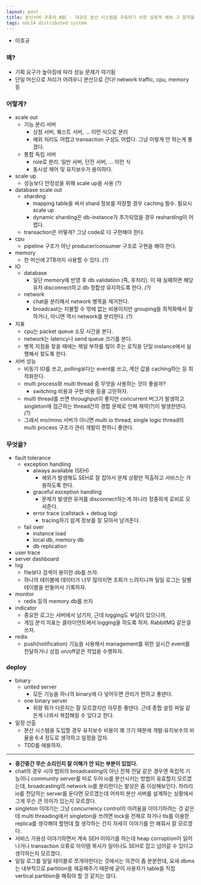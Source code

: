 ```yaml
---
layout: post
title: 분산서버 구축의 ABC - 대규모 분산 시스템을 구축하기 위한 실용적 예와 그 원칙들
tags: ndc14 distributed system
---
```


* 이호규

### 왜? ###

* 기획 요구가 높아짐에 따라 성능 문제가 야기됨
* 단일 머신으로 처리가 어려우니 분산으로 간다! network traffic, cpu, memory 등

### 어떻게? ###

* scale out
	* 기능 분리 서버
		* 상점 서버, 퀘스트 서버, ... 이런 식으로 분리
		* 예외 처리도 어렵고 transaction 구성도 어렵다. 그냥 이렇게 안 하는게 좋겠다.
	* 통합 독립 서버
		* role로 분리. 일반 서버, 던전 서버, ... 이런 식
		* 동시성 제어 및 유지보수가 용이하다.
* scale up
	* 성능보다 안정성을 위해 scale up을 사용 *(?)*
* database scale out
	* sharding
		* mapping table을 써서 shard 정보를 저장할 경우 caching 필수. 필요시 scale up
		* dynamic sharding은 db-instance가 추가되었을 경우 resharding이 어렵다.
	* transaction은 어떻게? 그냥 code로 다 구현해야 한다.
* cpu
	* pipeline 구조가 아닌 producer/consumer 구조로 구현을 해야 한다.
* memory
	* 한 머신에 2TB까지 사용할 수 있다. *(?)*
* IO
	* database
		* 일단 memory에 반영 후 db validation (즉, 후처리). 이 때 실패하면 해당 유저 disconnect하고 db 정합성 유지하도록 한다. *(?)*
	* network
		* chat을 분리해서 network 병목을 제거한다.
		* broadcast는 지불할 수 밖에 없는 비용이지만 grouping을 최적화해서 잘 하거나, 아니면 역시 network를 분리한다. *(?)*
* 지표
	* cpu는 packet queue 소모 시간을 본다.
	* network는 latency나 send queue 크기를 본다.
	* 병목 지점을 찾을 때에는 제일 부하를 많이 주는 로직을 단일 instance에서 실행해서 찾도록 한다.
* 서버 성능
	* 비동기 IO를 쓰고, polling보다는 event를 쓰고, 계산 값을 caching하는 등 최적화한다.
	* multi process와 multi thread 중 무엇을 사용하는 것이 좋을까?
		* switching 비용과 구현 비용 등을 고민하자.
	* multi thread를 쓰면 throughput이 좋지만 concurrent 버그가 발생하고 singleton에 접근하는 thread간의 경합 문제로 인해 제약(?)이 발생한댄다. *(?)*
	* 그래서 mo/mmo 서버가 아니면 multi io thread, single logic thread의 multi process 구조가 관리 개발이 편하니 좋댄다.

### 무엇을? ###

* fault tolerance
	* exception handling
		* always available (SEH)
			* 예외가 발생해도 SEH로 잘 잡아서 문제 상황만 적출하고 서비스는 가용하도록 한다.
		* graceful exception handling
			* 문제가 발생한 유저를 disconnect하는게 아니라 정중하게 로비로 모셔준다.
		* error trace (callstack + debug log)
			* tracing하기 쉽게 정보를 잘 모아서 남겨준다.
	* fail over
		* instance load
		* local db, memory db
		* db replication
* user trace
* server dashboard
* log
	* file보다 검색이 용이한 db를 쓰자.
	* 하나의 테이블에 데이터가 너무 많아지면 조회가 느려지니까 일일 로그는 일별 테이블을 만들어서 기록하자.
* monitor
	* redis 등의 memory db를 쓰자
* indicator
	* 중요한 로그는 서버에서 남기자, 근데 logging도 부담이 있으니까,
	* 게임 분석 지표는 클라이언트에서 logging을 하도록 하자. RabbitMQ 같은걸 쓰자.
* redis
	* push(notification) 기능을 사용해서 management를 위한 실시간 event를 전달하거나 상점 on/off같은 작업을 수행하자.

### deploy ###

* binary
	* united server
		* 모든 기능을 하나의 binary에 다 넣어두면 관리가 편하고 좋댄다.
	* one binary server
		* 위랑 뭐가 다른지는 잘 모르겠지만 아무튼 좋댄다. 근데 종합 설정 파일 같은게 나와서 복잡해질 수 있다고 한다.
* 일정 산출
	* 분산 시스템을 도입할 경우 유지보수 비용이 꽤 크기 때문에 개발:유지보수의 비율을 6:4 정도로 생각하고 일정을 잡자.
	* TDD를 애용하자.

----------

* **중간중간 무슨 소리인지 잘 이해가 안 되는 부분이 있었다.**
* chat의 경우 시야 범위의 broadcasting이 아닌 전체 전달 같은 경우엔 독립적 기능이니 community server를 따로 두어 io를 분산시키는 방법이 유효할지 모르겠는데, broadcasting의 network io를 분리한다는 발상은 좀 이상해보인다. 차라리 io를 전담하는 server를 둔다면 모르겠는데 어차피 분산 서버를 설계하는 상황에서 그게 무슨 큰 의미가 있는지 모르겠다.
* singleton 이야기는 그냥 concurrency control의 어려움을 이야기하려는 것 같은데 multi threading에서 singleton을 쓰려면 lock을 전제로 하거나 tls를 이용한 replica를 생각해야 할텐데 뭘 생각하는 건지 자세히 이야기를 안 해줘서 잘 모르겠다.
* 서비스 가용성 이야기하면서 계속 SEH 이야기를 하는데 heap corruption이 일어나거나 transaction 오류로 아이템 복사가 일어나도 SEH로 잡고 넘어갈 수 있다고 생각하는지 모르겠다.
* 일일 로그를 일일 테이블로 쪼개야한다는 것에서는 의견이 좀 분분한데, 요새 dbms는 내부적으로 partition을 제공해주기 때문에 굳이 사용자가 table을 직접 vertical partition을 해줘야 할 것 같지는 않다.